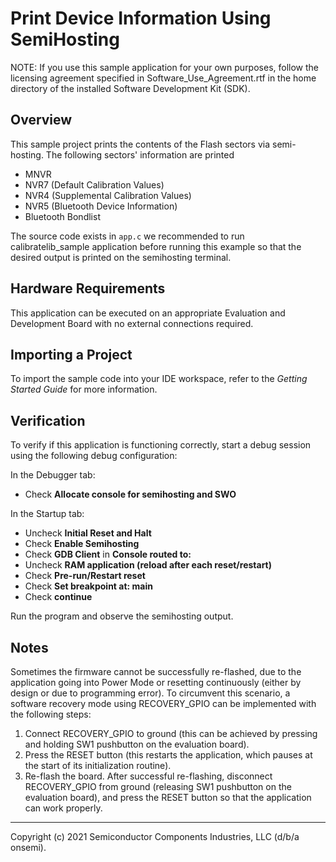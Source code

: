 Print Device Information Using SemiHosting 
==========================================

NOTE: If you use this sample application for your own purposes, follow the
      licensing agreement specified in Software_Use_Agreement.rtf in the
      home directory of the installed Software Development Kit (SDK).
      
Overview
--------
This sample project prints the contents of the Flash sectors via semi-hosting.
The following sectors' information are printed
- MNVR
- NVR7 (Default Calibration Values)
- NVR4 (Supplemental Calibration Values)
- NVR5 (Bluetooth Device Information)
- Bluetooth Bondlist

The source code exists in `app.c`
we recommended to run calibratelib_sample application before running this example 
so that the desired output is printed on the semihosting terminal.

Hardware Requirements
---------------------
This application can be executed on an appropriate Evaluation and Development Board 
with no external connections required.

Importing a Project
-------------------
To import the sample code into your IDE workspace, refer to the 
*Getting Started Guide* for more information.

Verification
------------
To verify if this application is functioning correctly, start a debug session
using the following debug configuration:

In the Debugger tab:

- Check **Allocate console for semihosting and SWO**

In the Startup tab:

- Uncheck **Initial Reset and Halt**
- Check **Enable Semihosting**
- Check **GDB Client** in **Console routed to:**
- Uncheck **RAM application (reload after each reset/restart)**
- Check **Pre-run/Restart reset**
- Check **Set breakpoint at: main**
- Check **continue**

Run the program and observe the semihosting output.

Notes
-----
Sometimes the firmware cannot be successfully re-flashed, due to the
application going into Power Mode or resetting continuously (either by design 
or due to programming error). To circumvent this scenario, a software recovery
mode using RECOVERY_GPIO can be implemented with the following steps:

1.  Connect RECOVERY_GPIO to ground (this can be achieved by pressing and holding 
    SW1 pushbutton on the evaluation board).
2.  Press the RESET button (this restarts the application, which pauses at the
    start of its initialization routine).
3.  Re-flash the board. After successful re-flashing, disconnect RECOVERY_GPIO 
    from ground (releasing SW1 pushbutton on the evaluation board), and press the 
    RESET button so that the application can work properly.

***
Copyright (c) 2021 Semiconductor Components Industries, LLC
(d/b/a onsemi).
